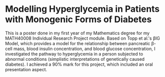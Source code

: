 # Modelling Hyperglycemia in Patients with Monogenic Forms of Diabetes
This is a poster done in my first year of my Mathematics degree for my MATH40008 Individual Research Project module. Based on Topp et al.'s βIG Model, which provides a model for the relationship between pancreatic β-cell mass, blood insulin concentration, and blood glucose concentration, I investigated the pathway to hyperglycemia in a person subjected to abnormal conditions (simplistic interpretations of genetically caused diabetes). I achieved a 90% mark for this project, which included an oral presentation aspect.
